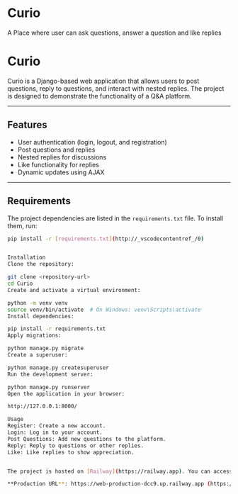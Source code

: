 # Curio
A Place where user can ask questions, answer a question and like replies
# Curio

Curio is a Django-based web application that allows users to post questions, reply to questions, and interact with nested replies. The project is designed to demonstrate the functionality of a Q&A platform.

---

## Features

- User authentication (login, logout, and registration)
- Post questions and replies
- Nested replies for discussions
- Like functionality for replies
- Dynamic updates using AJAX

---

## Requirements

The project dependencies are listed in the `requirements.txt` file. To install them, run:

```bash
pip install -r [requirements.txt](http://_vscodecontentref_/0)


Installation
Clone the repository:

git clone <repository-url>
cd Curio
Create and activate a virtual environment:

python -m venv venv
source venv/bin/activate  # On Windows: venv\Scripts\activate
Install dependencies:

pip install -r requirements.txt
Apply migrations:

python manage.py migrate
Create a superuser:

python manage.py createsuperuser
Run the development server:

python manage.py runserver
Open the application in your browser:

http://127.0.0.1:8000/

Usage
Register: Create a new account.
Login: Log in to your account.
Post Questions: Add new questions to the platform.
Reply: Reply to questions or other replies.
Like: Like replies to show appreciation.


The project is hosted on [Railway](https://railway.app). You can access the live application at:

**Production URL**: https://web-production-dcc9.up.railway.app (https://web-production-dcc9.up.railway.app)
